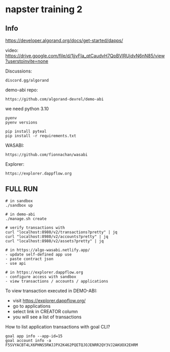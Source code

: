 # napster training 2

## Info

https://developer.algorand.org/docs/get-started/dapps/

video: https://drive.google.com/file/d/1jjvFIa_qtCaudvH7QpBVlRUjdvN6nN85/view?userstoinvite=none

Discussions:

    discord.gg/algorand

demo-abi repo:

    https://github.com/algorand-devrel/demo-abi

we need python 3.10

    pyenv
    pyenv versions

    pip install pyteal
    pip install -r requirements.txt

WASABI:

    https://github.com/fionnachan/wasabi

Explorer:

    https://explorer.dappflow.org


## FULL RUN

    # in sandbox
    ./sandbox up

    # in demo-abi
    ./manage.sh create

    # verify transactions with
    curl "localhost:8980/v2/transactions?pretty" | jq
    curl "localhost:8980/v2/accounts?pretty" | jq
    curl "localhost:8980/v2/assets?pretty" | jq

    # in https://algo-wasabi.netlify.app/
    - update self-defined app use
    - paste contract json
    - use api

    # in https://explorer.dappflow.org
    - configure access with sandbox
    - view transactions / accounts / applications


To view transaction executed in DEMO-ABI:
* visit https://explorer.dappflow.org/
* go to applications
* select link in CREATOR column
* you will see a list of transactions

How to list application transactions with goal CLI?

    goal app info --app-id=15
    goal account info -a F5SVYACBT4LX6PHNS5RWJJPX2K462PQETQJOJENRR2QY3VJ2AKUOX2EHRM
